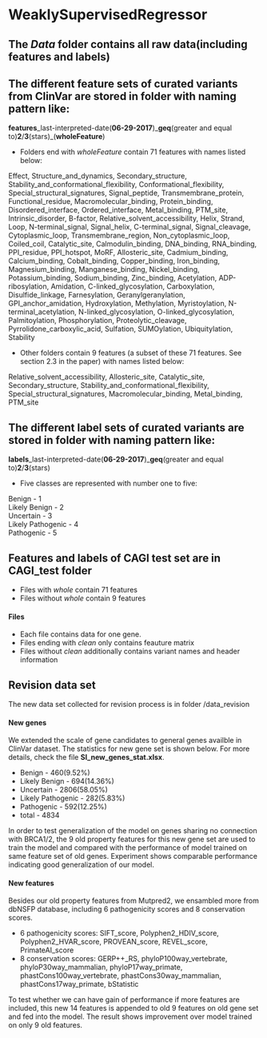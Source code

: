 # WeaklySupervisedRegressor


## The *Data* folder contains all raw data(including features and labels)
## The different feature sets of curated variants from ClinVar are stored in folder with naming pattern like:  
**features**\_last-interpreted-date(**06-29-2017**)\_**geq**(greater and equal to)**2**/**3**(stars)\_(**wholeFeature**)  

* Folders end with _wholeFeature_ contain 71 features with names listed below:  

Effect, Structure_and_dynamics, Secondary_structure, Stability_and_conformational_flexibility, Conformational_flexibility, Special_structural_signatures, Signal_peptide, Transmembrane_protein, Functional_residue, Macromolecular_binding, Protein_binding, Disordered_interface, Ordered_interface, Metal_binding, PTM_site, Intrinsic_disorder, B-factor, Relative_solvent_accessibility, Helix, Strand, Loop, N-terminal_signal, Signal_helix, C-terminal_signal, Signal_cleavage, Cytoplasmic_loop, Transmembrane_region, Non_cytoplasmic_loop, Coiled_coil, Catalytic_site, Calmodulin_binding, DNA_binding, RNA_binding, PPI_residue, PPI_hotspot, MoRF, Allosteric_site, Cadmium_binding, Calcium_binding, Cobalt_binding, Copper_binding, Iron_binding, Magnesium_binding, Manganese_binding, Nickel_binding, Potassium_binding, Sodium_binding, Zinc_binding, Acetylation, ADP-ribosylation, Amidation, C-linked_glycosylation, Carboxylation, Disulfide_linkage, Farnesylation, Geranylgeranylation, GPI_anchor_amidation, Hydroxylation, Methylation, Myristoylation, N-terminal_acetylation, N-linked_glycosylation, O-linked_glycosylation, Palmitoylation, Phosphorylation, Proteolytic_cleavage, Pyrrolidone_carboxylic_acid, Sulfation, SUMOylation, Ubiquitylation, Stability

* Other folders contain 9 features (a subset of these 71 features. See section 2.3 in the paper) with names listed below:  

Relative_solvent_accessibility, Allosteric_site, Catalytic_site, Secondary_structure, Stability_and_conformational_flexibility, Special_structural_signatures, Macromolecular_binding, Metal_binding, PTM_site

## The different label sets of curated variants are stored in folder with naming pattern like:  
**labels**\_last-interpreted-date(**06-29-2017**)\_**geq**(greater and equal to)**2**/**3**(stars)  

* Five classes are represented with number one to five:  

Benign - 1  
Likely Benign - 2  
Uncertain - 3  
Likely Pathogenic - 4  
Pathogenic - 5  

## Features and labels of CAGI test set are in CAGI_test folder  
* Files with _whole_ contain 71 features
* Files without _whole_ contain 9 features

#### Files
* Each file contains data for one gene. 
* Files ending with _clean_ only contains feauture matrix
* Files without _clean_ additionally contains variant names and header information

## Revision data set
The new data set collected for revision process is in folder /data_revision
#### New genes
We extended the scale of gene candidates to general genes availble in ClinVar dataset. The statistics for new gene set is shown below. For more details, check the file **SI\_new\_genes\_stat.xlsx**.

* Benign - 460(9.52%)
* Likely Benign - 694(14.36%)
* Uncertain - 2806(58.05%)
* Likely Pathogenic - 282(5.83%)
* Pathogenic - 592(12.25%)
* total - 4834

In order to test generalization of the model on genes sharing no connection with BRCA1/2, the 9 old property features for this new gene set are used to train the model and compared with the performance of model trained on same feature set of old genes. Experiment shows comparable performance indicating good generalization of our model.    

#### New features
Besides our old property features from Mutpred2, we ensambled more from dbNSFP database, including 6 pathogenicity scores and 8 conservation scores. 
* 6 pathogenicity scores: SIFT_score, Polyphen2_HDIV_score, Polyphen2_HVAR_score, PROVEAN_score, REVEL_score, PrimateAI_score
* 8 conservation scores: GERP++\_RS, phyloP100way_vertebrate, phyloP30way_mammalian, phyloP17way_primate, phastCons100way_vertebrate, phastCons30way_mammalian, phastCons17way_primate, bStatistic

To test whether we can have gain of performance if more features are included, this new 14 features is appended to old 9 features on old gene set and fed into the model. The result shows improvement over model trained on only 9 old features.  
